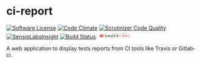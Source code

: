 ci-report
=========
[![Software License](https://img.shields.io/badge/license-GPL%20v3-green.svg?style=flat)](LICENSE)
[![Code Climate](https://codeclimate.com/github/jfx/ci-report/badges/gpa.svg)](https://codeclimate.com/github/jfx/ci-report)
[![Scrutinizer Code Quality](https://scrutinizer-ci.com/g/jfx/ci-report/badges/quality-score.png?b=master)](https://scrutinizer-ci.com/g/jfx/ci-report/?branch=master)
[![SensioLabsInsight](https://insight.sensiolabs.com/projects/2de46034-59f7-41a9-866f-24b7d56eb04c/mini.png)](https://insight.sensiolabs.com/projects/2de46034-59f7-41a9-866f-24b7d56eb04c)
[![Build Status](https://travis-ci.org/jfx/ci-report.svg?branch=master)](https://travis-ci.org/jfx/ci-report)
<a href="https://saucelabs.com"><img src="saucelabs.svg" alt="Testing powered by Sauce Labs" width="90" height="20" /></a>


A web application to display tests reports from CI tools like Travis or Gitlab-ci.
